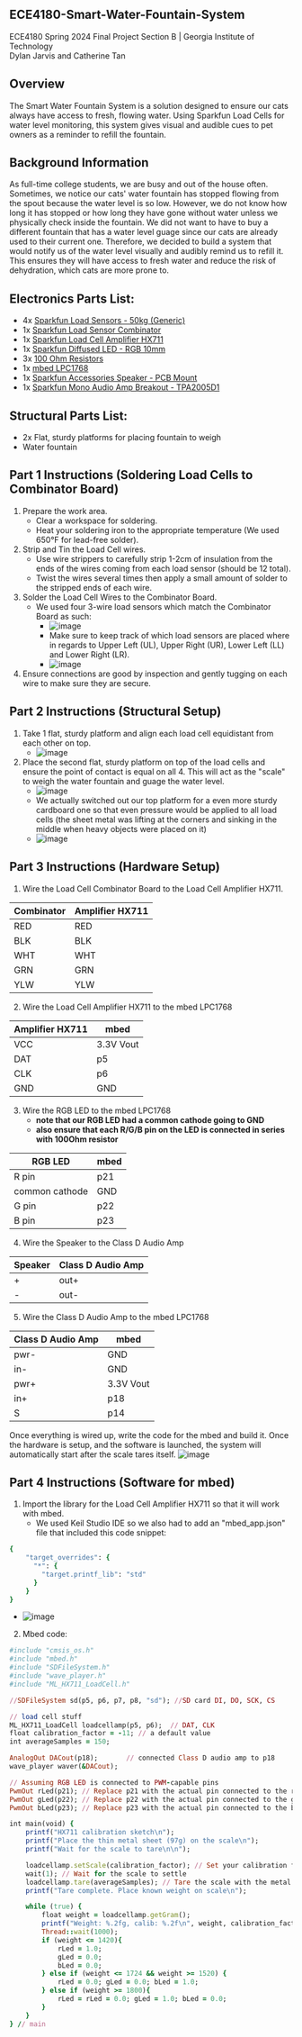 ## ECE4180-Smart-Water-Fountain-System
ECE4180 Spring 2024 Final Project Section B | Georgia Institute of Technology  
Dylan Jarvis and Catherine Tan   

## Overview
The Smart Water Fountain System is a solution designed to ensure our cats always have access to fresh, flowing water. Using Sparkfun Load Cells for water level monitoring, this system gives visual and audible cues to pet owners as a reminder to refill the fountain.

## Background Information
As full-time college students, we are busy and out of the house often. Sometimes, we notice our cats' water fountain has stopped flowing from the spout because the water level is so low. However, we do not know how long it has stopped or how long they have gone without water unless we physically check inside the fountain. We did not want to have to buy a different fountain that has a water level guage since our cats are already used to their current one. Therefore, we decided to build a system that would notify us of the water level visually and audibly remind us to refill it. This ensures they will have access to fresh water and reduce the risk of dehydration, which cats are more prone to. 

## Electronics Parts List:
- 4x [Sparkfun Load Sensors - 50kg (Generic)](https://www.sparkfun.com/products/10245)
- 1x [Sparkfun Load Sensor Combinator](https://www.sparkfun.com/products/13878?_ga=2.234454110.1535232509.1712881816-1816657009.1711669502)
- 1x [Sparkfun Load Cell Amplifier HX711](https://www.sparkfun.com/products/13879?_ga=2.27940281.441763782.1713937099-1816657009.1711669502)
- 1x [Sparkfun Diffused LED - RGB 10mm](https://www.sparkfun.com/products/11120)
- 3x [100 Ohm Resistors](https://www.sparkfun.com/products/14493)
- 1x [mbed LPC1768](https://www.sparkfun.com/products/retired/9564)
- 1x [Sparkfun Accessories Speaker - PCB Mount](https://www.electromaker.io/shop/product/speaker-pcb-mount?gad_source=1&gclid=CjwKCAjwuJ2xBhA3EiwAMVjkVEWHcDyhnI3EJPf082CJfzoy2JA1GvtTF2LUusRH2YvoY_jHlv0_uRoCpioQAvD_BwE)
- 1x [Sparkfun Mono Audio Amp Breakout - TPA2005D1](https://www.sparkfun.com/products/11044)
## Structural Parts List:
- 2x Flat, sturdy platforms for placing fountain to weigh
- Water fountain

## Part 1 Instructions (Soldering Load Cells to Combinator Board)
1. Prepare the work area.
   - Clear a workspace for soldering.
   - Heat your soldering iron to the appropriate temperature (We used 650°F for lead-free solder).
2. Strip and Tin the Load Cell wires.
   - Use wire strippers to carefully strip 1-2cm of insulation from the ends of the wires coming from each load sensor (should be 12 total).
   - Twist the wires several times then apply a small amount of solder to the stripped ends of each wire.
3. Solder the Load Cell Wires to the Combinator Board.
   - We used four 3-wire load sensors which match the Combinator Board as such:
     - ![image](https://github.com/catherinextan/ECE4180-Smart-Water-Fountain-System/assets/65838825/d2c32d04-e73f-4688-b66d-c4b3c0c8735a)
     - Make sure to keep track of which load sensors are placed where in regards to Upper Left (UL), Upper Right (UR), Lower Left (LL) and Lower Right (LR).
     - ![image](https://github.com/catherinextan/ECE4180-Smart-Water-Fountain-System/assets/65838825/95c091a6-4620-4164-875a-730c75212c14)
4. Ensure connections are good by inspection and gently tugging on each wire to make sure they are secure.

## Part 2 Instructions (Structural Setup)
1. Take 1 flat, sturdy platform and align each load cell equidistant from each other on top.
   - ![image](https://github.com/catherinextan/ECE4180-Smart-Water-Fountain-System/assets/65838825/d76bbcea-90ce-4c36-906d-068f81e08905)
2. Place the second flat, sturdy platform on top of the load cells and ensure the point of contact is equal on all 4. This will act as the "scale" to weigh the water fountain and guage the water level.
   - ![image](https://github.com/catherinextan/ECE4180-Smart-Water-Fountain-System/assets/65838825/ab68e6a3-8107-4f02-8ed4-de4d17b1ce47)
   - We actually switched out our top platform for a even more sturdy cardboard one so that even pressure would be applied to all load cells (the sheet metal was lifting at the corners and sinking in the middle when heavy objects were placed on it)
   - ![image](https://github.com/catherinextan/ECE4180-Smart-Water-Fountain-System/assets/65838825/cab341db-4767-4351-8f65-b8a464d29cf6)


## Part 3 Instructions (Hardware Setup)
1. Wire the Load Cell Combinator Board to the Load Cell Amplifier HX711. 

| Combinator  | Amplifier HX711 |
| ------------- | ------------- |
| RED  | RED  |
| BLK  | BLK  |
| WHT  | WHT  |
| GRN  | GRN  |
| YLW  | YLW  |
2. Wire the Load Cell Amplifier HX711 to the mbed LPC1768

| Amplifier HX711  | mbed |
| ------------- | ------------- |
| VCC  | 3.3V Vout  |
| DAT  | p5  |
| CLK  | p6  |
| GND  | GND  |
3. Wire the RGB LED to the mbed LPC1768
   - **note that our RGB LED had a common cathode going to GND**
   - **also ensure that each R/G/B pin on the LED is connected in series with 100Ohm resistor**

| RGB LED  | mbed |
| ------------- | ------------- |
| R pin  | p21  |
| common cathode  | GND  |
| G pin  | p22  |
| B pin  | p23  |
4. Wire the Speaker to the Class D Audio Amp

| Speaker  | Class D Audio Amp |
| ------------- | ------------- |
| +  | out+  |
| -  | out-  |
5. Wire the Class D Audio Amp to the mbed LPC1768

| Class D Audio Amp  | mbed |
| ------------- | ------------- |
| pwr-  | GND  |
| in-  | GND  |
| pwr+  | 3.3V Vout  |
| in+  | p18  |
| S  | p14  |

Once everything is wired up, write the code for the mbed and build it. Once the hardware is setup, and the software is launched, the system will automatically start after the scale tares itself.
![image](https://github.com/catherinextan/ECE4180-Smart-Water-Fountain-System/assets/65838825/0ca1f010-acc6-49c3-a7a2-c96c1e90978b)

## Part 4 Instructions (Software for mbed)
1. Import the library for the Load Cell Amplifier HX711 so that it will work with mbed.
   - We used Keil Studio IDE so we also had to add an "mbed_app.json" file that included this code snippet: 
```ruby
{
    "target_overrides": {
      "*": {
        "target.printf_lib": "std"
      }
    }
}
```
   - ![image](https://github.com/catherinextan/ECE4180-Smart-Water-Fountain-System/assets/65838825/c189cd30-c8ef-4486-a513-ceb3582b5697)
2. Mbed code:
```ruby
#include "cmsis_os.h"
#include "mbed.h"
#include "SDFileSystem.h"       
#include "wave_player.h"        
#include "ML_HX711_LoadCell.h"

//SDFileSystem sd(p5, p6, p7, p8, "sd"); //SD card DI, DO, SCK, CS

// load cell stuff 
ML_HX711_LoadCell loadcellamp(p5, p6);  // DAT, CLK
float calibration_factor = -11; // a default value
int averageSamples = 150;

AnalogOut DACout(p18);       // connected Class D audio amp to p18
wave_player waver(&DACout);

// Assuming RGB LED is connected to PWM-capable pins
PwmOut rLed(p21); // Replace p21 with the actual pin connected to the red LED
PwmOut gLed(p22); // Replace p22 with the actual pin connected to the green LED
PwmOut bLed(p23); // Replace p23 with the actual pin connected to the blue LED

int main(void) {
    printf("HX711 calibration sketch\n");
    printf("Place the thin metal sheet (97g) on the scale\n");
    printf("Wait for the scale to tare\n\n");

    loadcellamp.setScale(calibration_factor); // Set your calibration factor
    wait(1); // Wait for the scale to settle
    loadcellamp.tare(averageSamples); // Tare the scale with the metal sheet on it
    printf("Tare complete. Place known weight on scale\n");

    while (true) {
        float weight = loadcellamp.getGram();
        printf("Weight: %.2fg, calib: %.2f\n", weight, calibration_factor);
        Thread::wait(1000);
        if (weight <= 1420){
            rLed = 1.0;
            gLed = 0.0;
            bLed = 0.0;
        } else if (weight <= 1724 && weight >= 1520) {
            rLed = 0.0; gLed = 0.0; bLed = 1.0;
        } else if (weight >= 1800){
            rLed = rLed = 0.0; gLed = 1.0; bLed = 0.0;
        }
    }
} // main

```
